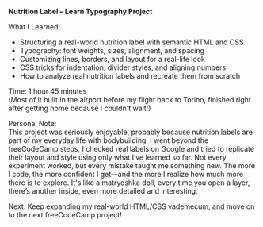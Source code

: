 **Nutrition Label – Learn Typography Project**

What I Learned:
- Structuring a real-world nutrition label with semantic HTML and CSS
- Typography: font weights, sizes, alignment, and spacing
- Customizing lines, borders, and layout for a real-life look
- CSS tricks for indentation, divider styles, and aligning numbers
- How to analyze real nutrition labels and recreate them from scratch

Time: 1 hour 45 minutes  
(Most of it built in the airport before my flight back to Torino, finished right after getting home because I couldn't wait!)

Personal Note:  
This project was seriously enjoyable, probably because nutrition labels are part of my everyday life with bodybuilding. I went beyond the freeCodeCamp steps, I checked real labels on Google and tried to replicate their layout and style using only what I’ve learned so far. Not every experiment worked, but every mistake taught me something new. The more I code, the more confident I get—and the more I realize how much more there is to explore. It's like a matryoshka doll, every time you open a layer, there’s another inside, even more detailed and interesting.

Next: Keep expanding my real-world HTML/CSS vademecum, and move on to the next freeCodeCamp project!
